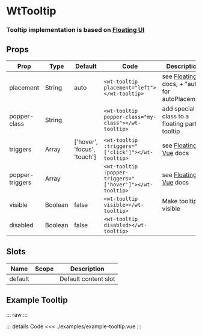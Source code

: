 <script setup>
import ExampleTooltip from './examples/example-tooltip.vue';
</script>

# WtTooltip

### Tooltip implementation is based on [Floating UI](https://floating-ui.com/)

## Props

| Prop            | Type    | Default                     | Code                                                     | Description                                                                                          |
| --------------- | ------- | --------------------------- | -------------------------------------------------------- | ---------------------------------------------------------------------------------------------------- |
| placement       | String  | auto                        | `<wt-tooltip placement="left"></wt-tooltip>`             | see [Floating UI](https://floating-ui.com/docs/tutorial#placements) docs, + "auto" for autoPlacement |
| popper-class    | String  |                             | `<wt-tooltip popper-class="my-class"></wt-tooltip>`      | add special class to a floating part of tooltip                                                      |
| triggers        | Array   | ['hover', 'focus', 'touch'] | `<wt-tooltip :triggers="['click']"></wt-tooltip>`        | see [Floating Vue](https://floating-vue.starpad.dev/api/#triggers) docs                              |
| popper-triggers | Array   |                             | `<wt-tooltip :popper-triggers="['hover']"></wt-tooltip>` | see [Floating Vue](https://floating-vue.starpad.dev/api/#poppertriggers) docs                        |
| visible         | Boolean | false                       | `<wt-tooltip visible></wt-tooltip>`                      | Make tooltip visible                                                                                 |
| disabled        | Boolean | false                       | `<wt-tooltip disabled></wt-tooltip>`                     |                                                                                                      |

## Slots

| Name    | Scope | Description          |
| ------- | ----- | -------------------- |
| default |       | Default content slot |

## Example Tooltip

::: raw
<ExampleTooltip />
:::

::: details Code
<<< ./examples/example-tooltip.vue
:::
